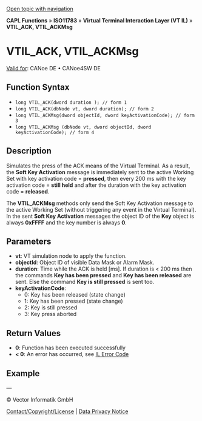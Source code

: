 [Open topic with navigation](../../../../../../CANoeDEFamily.htm#Topics/CAPLFunctions/ISO11783/ISOInteractionLayerVT/Functions/CAPLfunctionIso11783VTILACKmsg.md)

**CAPL Functions** » **ISO11783** » **Virtual Terminal Interaction Layer (VT IL)** » **VTIL_ACK, VTIL_ACKMsg**

# VTIL_ACK, VTIL_ACKMsg

[Valid for](../../../../Shared/FeatureAvailability.md): CANoe DE • CANoe4SW DE

## Function Syntax

- `long VTIL_ACK(dword duration ); // form 1`
- `long VTIL_ACK(dbNode vt, dword duration); // form 2`
- `long VTIL_ACKMsg(dword objectId, dword keyActivationCode); // form 3`
- `long VTIL_ACKMsg (dbNode vt, dword objectId, dword keyActivationCode); // form 4`

## Description

Simulates the press of the ACK means of the Virtual Terminal. As a result, the **Soft Key Activation** message is immediately sent to the active Working Set with key activation code = **pressed**, then every 200 ms with the key activation code = **still held** and after the duration with the key activation code = **released**.

The **VTIL_ACKMsg** methods only send the Soft Key Activation message to the active Working Set (without triggering any event in the Virtual Terminal). In the sent **Soft Key Activation** messages the object ID of the **Key** object is always **0xFFFF** and the key number is always **0**.

## Parameters

- **vt**: VT simulation node to apply the function.
- **objectId**: Object ID of visible Data Mask or Alarm Mask.
- **duration**: Time while the ACK is held [ms]. If duration is < 200 ms then the commands **Key has been pressed** and **Key has been released** are sent. Else the command **Key is still pressed** is sent too.
- **keyActivationCode**:
  - 0: Key has been released (state change)
  - 1: Key has been pressed (state change)
  - 2: Key is still pressed
  - 3: Key press aborted

## Return Values

- **0**: Function has been executed successfully
- **< 0**: An error has occurred, see [IL Error Code](../../../CAPLfunctionsISOj1939ErrorCodes.md)

## Example

—

© Vector Informatik GmbH

[Contact/Copyright/License](../../../../Shared/ContactCopyrightLicense.md) | [Data Privacy Notice](https://www.vector.com/int/en/company/get-info/privacy-policy/)